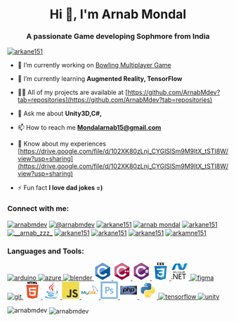<h1 align="center">Hi 👋, I'm Arnab Mondal</h1>
<h3 align="center">A passionate Game developing Sophmore from India</h3>

<p align="left"> <a href="https://twitter.com/arkane151" target="blank"><img src="https://img.shields.io/twitter/follow/arkane151?logo=twitter&style=for-the-badge" alt="arkane151" /></a> </p>

- 🔭 I’m currently working on [Bowling Multiplayer Game](https://github.com/ArnabMdev/Bowling-Multiplayer)

- 🌱 I’m currently learning **Augmented Reality, TensorFlow**

- 👨‍💻 All of my projects are available at [https://github.com/ArnabMdev?tab=repositories](https://github.com/ArnabMdev?tab=repositories)

- 💬 Ask me about **Unity3D,C#,**

- 📫 How to reach me **Mondalarnab15@gmail.com**

- 📄 Know about my experiences [https://drive.google.com/file/d/102XK80zLnj_CYGlSlSm9M9ItX_tSTI8W/view?usp=sharing](https://drive.google.com/file/d/102XK80zLnj_CYGlSlSm9M9ItX_tSTI8W/view?usp=sharing)

- ⚡ Fun fact **I love dad jokes =)**

<h3 align="left">Connect with me:</h3>
<p align="left">
<a href="https://codepen.io/arnabmdev" target="blank"><img align="center" src="https://raw.githubusercontent.com/rahuldkjain/github-profile-readme-generator/master/src/images/icons/Social/codepen.svg" alt="arnabmdev" height="30" width="40" /></a>
<a href="https://dev.to/@arnabmdev" target="blank"><img align="center" src="https://raw.githubusercontent.com/rahuldkjain/github-profile-readme-generator/master/src/images/icons/Social/devto.svg" alt="@arnabmdev" height="30" width="40" /></a>
<a href="https://twitter.com/arkane151" target="blank"><img align="center" src="https://raw.githubusercontent.com/rahuldkjain/github-profile-readme-generator/master/src/images/icons/Social/twitter.svg" alt="arkane151" height="30" width="40" /></a>
<a href="https://linkedin.com/in/arnab mondal" target="blank"><img align="center" src="https://raw.githubusercontent.com/rahuldkjain/github-profile-readme-generator/master/src/images/icons/Social/linked-in-alt.svg" alt="arnab mondal" height="30" width="40" /></a>
<a href="https://stackoverflow.com/users/arkane151" target="blank"><img align="center" src="https://raw.githubusercontent.com/rahuldkjain/github-profile-readme-generator/master/src/images/icons/Social/stack-overflow.svg" alt="arkane151" height="30" width="40" /></a>
<a href="https://instagram.com/__arnab_zzz_" target="blank"><img align="center" src="https://raw.githubusercontent.com/rahuldkjain/github-profile-readme-generator/master/src/images/icons/Social/instagram.svg" alt="__arnab_zzz_" height="30" width="40" /></a>
<a href="https://www.codechef.com/users/arkane151" target="blank"><img align="center" src="https://cdn.jsdelivr.net/npm/simple-icons@3.1.0/icons/codechef.svg" alt="arkane151" height="30" width="40" /></a>
<a href="https://codeforces.com/profile/arkane151" target="blank"><img align="center" src="https://raw.githubusercontent.com/rahuldkjain/github-profile-readme-generator/master/src/images/icons/Social/codeforces.svg" alt="arkane151" height="30" width="40" /></a>
<a href="https://www.leetcode.com/arkane151" target="blank"><img align="center" src="https://raw.githubusercontent.com/rahuldkjain/github-profile-readme-generator/master/src/images/icons/Social/leet-code.svg" alt="arkane151" height="30" width="40" /></a>
<a href="https://auth.geeksforgeeks.org/user/arkamne151" target="blank"><img align="center" src="https://raw.githubusercontent.com/rahuldkjain/github-profile-readme-generator/master/src/images/icons/Social/geeks-for-geeks.svg" alt="arkamne151" height="30" width="40" /></a>
</p>

<h3 align="left">Languages and Tools:</h3>
<p align="left"> <a href="https://www.arduino.cc/" target="_blank" rel="noreferrer"> <img src="https://cdn.worldvectorlogo.com/logos/arduino-1.svg" alt="arduino" width="40" height="40"/> </a> <a href="https://azure.microsoft.com/en-in/" target="_blank" rel="noreferrer"> <img src="https://www.vectorlogo.zone/logos/microsoft_azure/microsoft_azure-icon.svg" alt="azure" width="40" height="40"/> </a> <a href="https://www.blender.org/" target="_blank" rel="noreferrer"> <img src="https://download.blender.org/branding/community/blender_community_badge_white.svg" alt="blender" width="40" height="40"/> </a> <a href="https://www.cprogramming.com/" target="_blank" rel="noreferrer"> <img src="https://raw.githubusercontent.com/devicons/devicon/master/icons/c/c-original.svg" alt="c" width="40" height="40"/> </a> <a href="https://www.w3schools.com/cpp/" target="_blank" rel="noreferrer"> <img src="https://raw.githubusercontent.com/devicons/devicon/master/icons/cplusplus/cplusplus-original.svg" alt="cplusplus" width="40" height="40"/> </a> <a href="https://www.w3schools.com/cs/" target="_blank" rel="noreferrer"> <img src="https://raw.githubusercontent.com/devicons/devicon/master/icons/csharp/csharp-original.svg" alt="csharp" width="40" height="40"/> </a> <a href="https://www.w3schools.com/css/" target="_blank" rel="noreferrer"> <img src="https://raw.githubusercontent.com/devicons/devicon/master/icons/css3/css3-original-wordmark.svg" alt="css3" width="40" height="40"/> </a> <a href="https://dotnet.microsoft.com/" target="_blank" rel="noreferrer"> <img src="https://raw.githubusercontent.com/devicons/devicon/master/icons/dot-net/dot-net-original-wordmark.svg" alt="dotnet" width="40" height="40"/> </a> <a href="https://www.figma.com/" target="_blank" rel="noreferrer"> <img src="https://www.vectorlogo.zone/logos/figma/figma-icon.svg" alt="figma" width="40" height="40"/> </a> <a href="https://git-scm.com/" target="_blank" rel="noreferrer"> <img src="https://www.vectorlogo.zone/logos/git-scm/git-scm-icon.svg" alt="git" width="40" height="40"/> </a> <a href="https://www.w3.org/html/" target="_blank" rel="noreferrer"> <img src="https://raw.githubusercontent.com/devicons/devicon/master/icons/html5/html5-original-wordmark.svg" alt="html5" width="40" height="40"/> </a> <a href="https://www.java.com" target="_blank" rel="noreferrer"> <img src="https://raw.githubusercontent.com/devicons/devicon/master/icons/java/java-original.svg" alt="java" width="40" height="40"/> </a> <a href="https://developer.mozilla.org/en-US/docs/Web/JavaScript" target="_blank" rel="noreferrer"> <img src="https://raw.githubusercontent.com/devicons/devicon/master/icons/javascript/javascript-original.svg" alt="javascript" width="40" height="40"/> </a> <a href="https://www.mysql.com/" target="_blank" rel="noreferrer"> <img src="https://raw.githubusercontent.com/devicons/devicon/master/icons/mysql/mysql-original-wordmark.svg" alt="mysql" width="40" height="40"/> </a> <a href="https://www.photoshop.com/en" target="_blank" rel="noreferrer"> <img src="https://raw.githubusercontent.com/devicons/devicon/master/icons/photoshop/photoshop-line.svg" alt="photoshop" width="40" height="40"/> </a> <a href="https://www.php.net" target="_blank" rel="noreferrer"> <img src="https://raw.githubusercontent.com/devicons/devicon/master/icons/php/php-original.svg" alt="php" width="40" height="40"/> </a> <a href="https://www.python.org" target="_blank" rel="noreferrer"> <img src="https://raw.githubusercontent.com/devicons/devicon/master/icons/python/python-original.svg" alt="python" width="40" height="40"/> </a> <a href="https://www.tensorflow.org" target="_blank" rel="noreferrer"> <img src="https://www.vectorlogo.zone/logos/tensorflow/tensorflow-icon.svg" alt="tensorflow" width="40" height="40"/> </a> <a href="https://unity.com/" target="_blank" rel="noreferrer"> <img src="https://www.vectorlogo.zone/logos/unity3d/unity3d-icon.svg" alt="unity" width="40" height="40"/> </a> </p>

<p><img align="left" src="https://github-readme-stats.vercel.app/api/top-langs?username=arnabmdev&show_icons=true&locale=en&layout=compact" alt="arnabmdev" /></p>

<p>&nbsp;<img align="center" src="https://github-readme-stats.vercel.app/api?username=arnabmdev&show_icons=true&locale=en" alt="arnabmdev" /></p>
